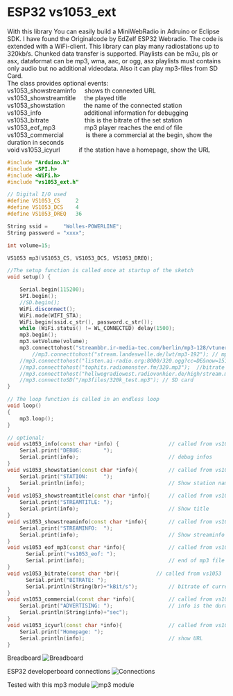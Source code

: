 # ESP32 vs1053_ext
With this library You can easily build a MiniWebRadio in Adruino or Eclipse SDK.
I have found the Originalcode by EdZelf ESP32 Webradio.
The code is extended with a WiFi-client. This library can play many radiostations up to 320kb/s.
Chunked data transfer is supported. Playlists can be m3u, pls or asx, dataformat can be mp3, wma, aac, or ogg,
asx playlists must contains only audio but no additional videodata.
Also it can play mp3-files from SD Card.<br>
The class provides optional events:<br>
vs1053_showstreaminfo &nbsp;&nbsp;&nbsp; shows th connexted URL<br>
vs1053_showstreamtitle &nbsp;&nbsp;&nbsp; the played title<br>
vs1053_showstation &nbsp; &nbsp; &nbsp; &nbsp; &nbsp; the name of the connected station<br>
vs1053_info &nbsp; &nbsp; &nbsp; &nbsp; &nbsp; &nbsp; &nbsp; &nbsp; &nbsp; &nbsp; &nbsp; &nbsp; additional information for debugging<br>
vs1053_bitrate &nbsp; &nbsp; &nbsp; &nbsp; &nbsp; &nbsp; &nbsp; &nbsp; &nbsp; &nbsp; this is the bitrate of the set station<br>
vs1053_eof_mp3 &nbsp; &nbsp; &nbsp; &nbsp; &nbsp; &nbsp; &nbsp; &nbsp; mp3 player reaches the end of file<br>
vs1053_commercial  &nbsp; &nbsp; &nbsp; &nbsp; &nbsp; &nbsp; is there a commercial at the begin, show the duration in seconds<br>
void vs1053_icyurl &nbsp; &nbsp; &nbsp; &nbsp; &nbsp; if the station have a homepage, show the URL

``` c++
#include "Arduino.h"
#include <SPI.h>
#include <WiFi.h>
#include "vs1053_ext.h"

// Digital I/O used
#define VS1053_CS     2
#define VS1053_DCS    4
#define VS1053_DREQ   36

String ssid =     "Wolles-POWERLINE";
String password = "xxxx";

int volume=15;

VS1053 mp3(VS1053_CS, VS1053_DCS, VS1053_DREQ);

//The setup function is called once at startup of the sketch
void setup() {

    Serial.begin(115200);
    SPI.begin();
    //SD.begin();
    WiFi.disconnect();
    WiFi.mode(WIFI_STA);
    WiFi.begin(ssid.c_str(), password.c_str());
    while (WiFi.status() != WL_CONNECTED) delay(1500);
    mp3.begin();
    mp3.setVolume(volume);
    mp3.connecttohost("streambbr.ir-media-tec.com/berlin/mp3-128/vtuner_web_mp3/");
        //mp3.connecttohost("stream.landeswelle.de/lwt/mp3-192"); // mp3 192kb/s
	//mp3.connecttohost("listen.ai-radio.org:8000/320.ogg?cc=DE&now=1511557873.987&");  // ogg
	//mp3.connecttohost("tophits.radiomonster.fm/320.mp3");  //bitrate 320k
	//mp3.connecttohost("hellwegradiowest.radiovonhier.de/high/stream.mp3"); // Transfer Encoding: chunked
	//mp3.connecttoSD("/mp3files/320k_test.mp3"); // SD card
}

// The loop function is called in an endless loop
void loop()
{
    mp3.loop();
}

// optional:
void vs1053_info(const char *info) {                // called from vs1053
    Serial.print("DEBUG:       ");
    Serial.print(info);                             // debug infos
}
void vs1053_showstation(const char *info){          // called from vs1053
    Serial.print("STATION:     ");
    Serial.println(info);                           // Show station name
}
void vs1053_showstreamtitle(const char *info){      // called from vs1053
    Serial.print("STREAMTITLE: ");
    Serial.print(info);                             // Show title
}
void vs1053_showstreaminfo(const char *info){       // called from vs1053
    Serial.print("STREAMINFO:  ");
    Serial.print(info);                             // Show streaminfo
}
void vs1053_eof_mp3(const char *info){              // called from vs1053
      Serial.print("vs1053_eof: ");
      Serial.print(info);                           // end of mp3 file (filename)
}
void vs1053_bitrate(const char *br){		    // called from vs1053
      Serial.print("BITRATE: ");
      Serial.println(String(br)+"kBit/s");          // bitrate of current stream
}
void vs1053_commercial(const char *info){           // called from vs1053
    Serial.print("ADVERTISING: ");                  // info is the duration of advertising
    Serial.println(String(info)+"sec");
}
void vs1053_icyurl(const char *info){               // called from vs1053
    Serial.print("Homepage: ");  
    Serial.println(info);                           // show URL
}
```
Breadboard
![Breadboard](https://github.com/schreibfaul1/ESP32-vs1053_ext/blob/master/additional%20info/Breadboard.jpg)

ESP32 developerboard connections
![Connections](https://github.com/schreibfaul1/ESP32-vs1053_ext/blob/master/additional%20info/ESP32_dev_board.jpg)

Tested with this mp3 module
![mp3 module](https://github.com/schreibfaul1/ESP32-vs1053_ext/blob/master/additional%20info/MP3_Board.gif)


